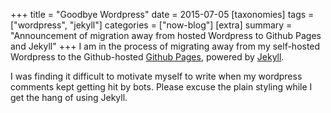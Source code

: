 +++
title = "Goodbye Wordpress"
date = 2015-07-05
[taxonomies]
tags = ["wordpress", "jekyll"]
categories = ["now-blog"]
[extra]
summary = "Announcement of migration away from hosted Wordpress to Github Pages and Jekyll"
+++
I am in the process of migrating away from my self-hosted Wordpress to the Github-hosted [Github Pages][githubpages], powered by [Jekyll][jekyll].

I was finding it difficult to motivate myself to write when my wordpress comments kept getting hit by bots. Please excuse the plain styling while I get the hang of using Jekyll.

[githubpages]: https://pages.github.com/
[jekyll]: http://jekyllrb.com/

